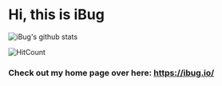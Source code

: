 # Hi, this is iBug

![iBug's github stats](https://github-readme-stats.vercel.app/api?username=iBug&count_private=true&show_icons=true)

![HitCount](https://hits.dwyl.com/iBug/iBug.svg)

### Check out my home page over here: <https://ibug.io/>
